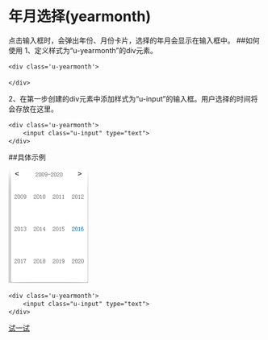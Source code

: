 # 年月选择(yearmonth)
点击输入框时，会弹出年份、月份卡片，选择的年月会显示在输入框中。
##如何使用
1、定义样式为“u-yearmonth”的div元素。
	
	<div class='u-yearmonth'>
        
    </div>
2、在第一步创建的div元素中添加样式为“u-input”的输入框。用户选择的时间将会存放在这里。

	<div class='u-yearmonth'>
        <input class="u-input" type="text">
    </div>

##具体示例

![](img/yearmonth.png) 

	<div class='u-yearmonth'>
        <input class="u-input" type="text">
    </div>



[试一试](http://iuap.yonyou.com:8000/#/demos/ui/yearmonth "试一试")